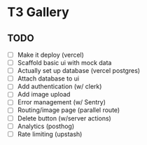 # T3 Gallery

## TODO

- [ ] Make it deploy (vercel)
- [ ] Scaffold basic ui with mock data
- [ ] Actually set up database (vercel postgres)
- [ ] Attach database to ui
- [ ] Add authentication (w/ clerk)
- [ ] Add image upload
- [ ] Error management (w/ Sentry)
- [ ] Routing/image page (parallel route)
- [ ] Delete button (w/server actions)
- [ ] Analytics (posthog)
- [ ] Rate limiting (upstash)